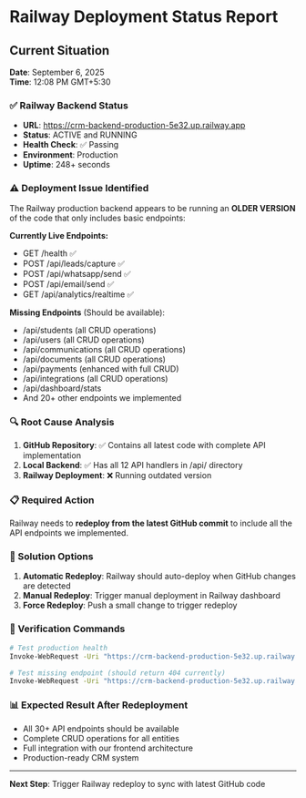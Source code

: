 # Railway Deployment Status Report

## Current Situation
**Date**: September 6, 2025  
**Time**: 12:08 PM GMT+5:30

### ✅ Railway Backend Status
- **URL**: https://crm-backend-production-5e32.up.railway.app
- **Status**: ACTIVE and RUNNING
- **Health Check**: ✅ Passing
- **Environment**: Production
- **Uptime**: 248+ seconds

### ⚠️ Deployment Issue Identified
The Railway production backend appears to be running an **OLDER VERSION** of the code that only includes basic endpoints:

**Currently Live Endpoints:**
- GET /health ✅
- POST /api/leads/capture ✅
- POST /api/whatsapp/send ✅
- POST /api/email/send ✅
- GET /api/analytics/realtime ✅

**Missing Endpoints** (Should be available):
- /api/students (all CRUD operations)
- /api/users (all CRUD operations)
- /api/communications (all CRUD operations)
- /api/documents (all CRUD operations)
- /api/payments (enhanced with full CRUD)
- /api/integrations (all CRUD operations)
- /api/dashboard/stats
- And 20+ other endpoints we implemented

### 🔍 Root Cause Analysis
1. **GitHub Repository**: ✅ Contains all latest code with complete API implementation
2. **Local Backend**: ✅ Has all 12 API handlers in /api/ directory
3. **Railway Deployment**: ❌ Running outdated version

### 📋 Required Action
Railway needs to **redeploy from the latest GitHub commit** to include all the API endpoints we implemented.

### 🎯 Solution Options
1. **Automatic Redeploy**: Railway should auto-deploy when GitHub changes are detected
2. **Manual Redeploy**: Trigger manual deployment in Railway dashboard
3. **Force Redeploy**: Push a small change to trigger redeploy

### 🔧 Verification Commands
```bash
# Test production health
Invoke-WebRequest -Uri "https://crm-backend-production-5e32.up.railway.app/health" -UseBasicParsing

# Test missing endpoint (should return 404 currently)
Invoke-WebRequest -Uri "https://crm-backend-production-5e32.up.railway.app/api/students" -UseBasicParsing
```

### 📊 Expected Result After Redeployment
- All 30+ API endpoints should be available
- Complete CRUD operations for all entities
- Full integration with our frontend architecture
- Production-ready CRM system

---
**Next Step**: Trigger Railway redeploy to sync with latest GitHub code
